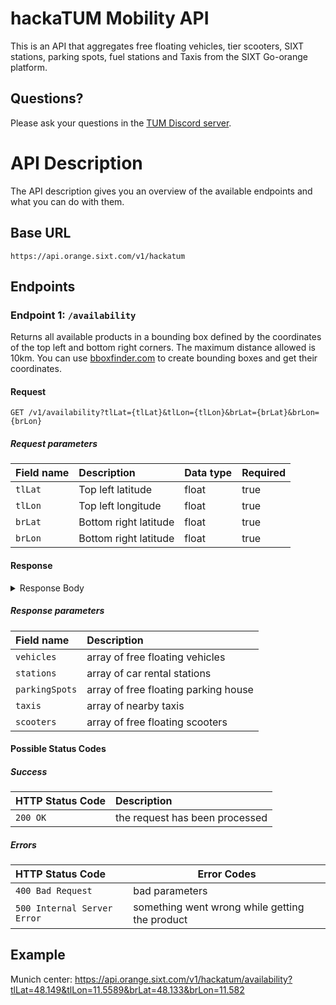 # hackaTUM Mobility API

This is an API that aggregates free floating vehicles, tier scooters, SIXT stations, parking spots, fuel stations and Taxis from the SIXT Go-orange platform.

## Questions?

Please ask your questions in the [TUM Discord server](https://discord.gg/5Jya86c).

# API Description

The API description gives you an overview of the available endpoints and what you can do with them.

## Base URL

`https://api.orange.sixt.com/v1/hackatum`

## Endpoints

### Endpoint 1: `/availability`

Returns all available products in a bounding box defined by the coordinates of the top left and bottom right corners. The maximum distance allowed is 10km.
You can use [bboxfinder.com](http://bboxfinder.com/#48.077161,11.476936,48.210947,11.653748) to create bounding boxes and get their coordinates.

#### Request
```
GET /v1/availability?tlLat={tlLat}&tlLon={tlLon}&brLat={brLat}&brLon={brLon}
```

##### Request parameters

| Field name        | Description | Data type | Required  |
|:------------------|:------------|:----------|:----------|
|`tlLat`| Top left latitude | float | true |
|`tlLon`| Top left longitude | float | true |
|`brLat`| Bottom right latitude | float | true |
|`brLon`| Bottom right latitude | float | true |


#### Response

<details>

<summary>Response Body</summary>

```javascript
{
  "vehicles": [
    {
      "id": "443969e2-4b16-4618-8cc9-00f4ee637bec",
      "make": "Make_VW",
      "model": "Model_VW:TOR",
      "bodyStyle": "BodyType_MM",
      "transmission": "Trans_A",
      "color": "Color_BLK",
      "imageUrl": "https://app.rental-images.sixt.com/rental-static/vehiclepicturews/741774220181122/BLK/1050x600/60.png",
      "position": {
        "latitude": 48.14258575439453,
        "longitude": 11.559269905090332
      },
      "seats": 7,
      "doors": 5,
      "primaryFuelTank": {
        "type": "FuelType_Gasoline",
        "percentage": 93
      },
      "power": 0
    }
  ],
  "stations": [
    {
      "id": "f6b315b6-a707-4155-a9e4-2ecc1a29dbf5",
      "position": {
        "latitude": 48.140032,
        "longitude": 11.566841
      }
    }
  ],
  "parkingSpots": [
    {
      "id": "77192ee3-edfd-4f0e-831d-f7ce90c067d8",
      "position": {
        "latitude": 48.35209961975642,
        "longitude": 11.788716316223145
      }
    }
  ],
  "taxis": [
    {
      "id": 30431,
      "position": {
        "latitude": 48.1343226,
        "longitude": 11.5739648
      }
    }
  ],
  "scooters": [
    {
      "id": "8003c29c-6a8c-47ea-bf5e-9d2ed5b21680",
      "range": 7,
      "position": {
        "latitude": 48.13559,
        "longitude": 11.573671
      },
      "batteryLevel": 25
    }
  ]
}
```
</details>

##### Response parameters

| Field name        | Description |
|:-----------       |:------------|
|`vehicles`         | array of free floating vehicles |
|`stations`         | array of car rental stations |
|`parkingSpots`     | array of free floating parking house |
|`taxis`            | array of nearby taxis |
|`scooters`         | array of free floating scooters |

#### Possible Status Codes

##### Success

| HTTP Status Code | Description |
|:-----------------|:------------|
|`200 OK` | the request has been processed |

##### Errors

| HTTP Status Code | Error Codes |
|:-----------------|-------------|
|`400 Bad Request` | bad parameters|
|`500 Internal Server Error` | something went wrong while getting the product |

## Example

Munich center: https://api.orange.sixt.com/v1/hackatum/availability?tlLat=48.149&tlLon=11.5589&brLat=48.133&brLon=11.582
